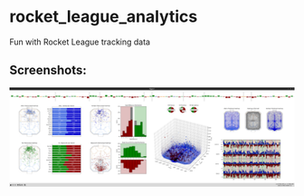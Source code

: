 # rocket_league_analytics
Fun with Rocket League tracking data

## Screenshots:
![preview.png](https://raw.githubusercontent.com/sertalpbilal/rocket_league_analytics/main/preview.png)


